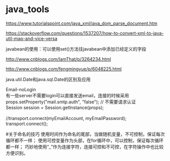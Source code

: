 # java_tools

https://www.tutorialspoint.com/java_xml/java_dom_parse_document.htm

https://stackoverflow.com/questions/1537207/how-to-convert-xml-to-java-util-map-and-vice-versa

javabean的使用：可以使用set()方法往javabean中添加已经定义的字段



http://www.cnblogs.com/IamThat/p/3264234.html

http://www.cnblogs.com/fengmingyue/p/6048225.html

java.util.Date和java.sql.Date的区别及应用

Email-noLogin<br>
有一些server不需要login可以直接发送email，连接的时候采用<br>
props.setProperty("mail.smtp.auth", "false"); // 不需要请求认证<br>
Session session = Session.getInstance(props);<br><br>
//transport.connect(myEmailAccount, myEmailPassword);<br>
transport.connect();


#关于命名的技巧
使用时间作为命名的尾部，当做随机变量，不可控制，保证每次循环都不一样；
使用可控变量作为头部，在for循环中，可以控制，保证每次循环都一样；
巧妙地使用“_”作为连接字符，连接可控和不可控，在字符操作中也比较方便识别。
